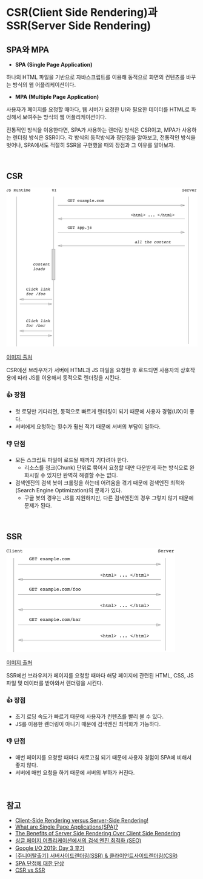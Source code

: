 # CSR(Client Side Rendering)과 SSR(Server Side Rendering)

## SPA와 MPA

* **SPA (Single Page Application)**

하나의 HTML 파일을 기반으로 자바스크립트를 이용해 동적으로 화면의 컨텐츠를 바꾸는 방식의 웹 어플리케이션이다.

* **MPA (Multiple Page Application)**

사용자가 페이지를 요청할 때마다, 웹 서버가 요청한 UI와 필요한 데이터를 HTML로 파싱해서 보여주는 방식의 웹 어플리케이션이다.

전통적인 방식을 이용한다면, SPA가 사용하는 렌더링 방식은 CSR이고, MPA가 사용하는 렌더링 방식은 SSR이다. 각 방식의 동작방식과 장단점을 알아보고, 전통적인 방식을 벗어나, SPA에서도 적절히 SSR을 구현했을 때의 장점과 그 이유를 알아보자.

<br>

## CSR

<img src="../../images/frontend/CSR.png">

[이미지 출처](https://medium.com/@adamzerner/client-side-rendering-vs-server-side-rendering-a32d2cf3bfcc)

CSR에선 브라우저가 서버에 HTML과 JS 파일을 요청한 후 로드되면 사용자의 상호작용에 따라 JS를 이용해서 동적으로 렌더링을 시킨다.

### :+1: 장점

* 첫 로딩만 기다리면, 동적으로 빠르게 렌더링이 되기 때문에 사용자 경험(UX)이 좋다.
* 서버에게 요청하는 횟수가 훨씬 적기 때문에 서버의 부담이 덜하다.

### :-1: 단점

* 모든 스크립트 파일이 로드될 때까지 기다려야 한다. 
  * 리소스를 청크(Chunk) 단위로 묶어서 요청할 때만 다운받게 하는 방식으로 완화시킬 수 있지만 완벽히 해결할 수는 없다.
* 검색엔진의 검색 봇이 크롤링을 하는데 어려움을 겪기 때문에 검색엔진 최적화(Search Engine Optimization)의 문제가 있다.
  * 구글 봇의 경우는 JS를 지원하지만, 다른 검색엔진의 경우 그렇지 않기 때문에 문제가 된다.

<br>

## SSR

<img src="../../images/frontend/SSR.png">

[이미지 출처](https://medium.com/@adamzerner/client-side-rendering-vs-server-side-rendering-a32d2cf3bfcc)

SSR에선 브라우저가 페이지를 요청할 때마다 해당 페이지에 관련된 HTML, CSS, JS 파일 및 데이터를 받아와서 렌더링을 시킨다.

### :+1: 장점

* 초기 로딩 속도가 빠르기 때문에 사용자가 컨텐츠를 빨리 볼 수 있다.
* JS를 이용한 렌더링이 아니기 때문에 검색엔진 최적화가 가능하다.

### :-1: 단점

* 매번 페이지를 요청할 때마다 새로고침 되기 때문에 사용자 경험이 SPA에 비해서 좋지 않다.
* 서버에 매번 요청을 하기 때문에 서버의 부하가 커진다.

<br>

## 참고

* [Client-Side Rendering versus Server-Side Rendering!](https://altalogy.com/blog/client-side-rendering-vs-server-side-rendering/)
* [What are Single Page Applications(SPA)?](https://dev.to/kendyl93/what-are-single-page-applications-spa-32bh)
* [The Benefits of Server Side Rendering Over Client Side Rendering](https://medium.com/walmartlabs/the-benefits-of-server-side-rendering-over-client-side-rendering-5d07ff2cefe8)
* [싱글 페이지 어플리케이션에서의 검색 엔진 최적화 (SEO)](https://funnygangstar.tistory.com/entry/싱글-페이지-어플리케이션에서의-검색-엔진-최적화-SEO)
* [Google I/O 2019: Day 3 후기](https://hyunseob.github.io/2019/05/26/google-io-2019-day-3/)
* [[주니어탈출기] 서버사이드렌더링(SSR) & 클라이언트사이드렌더링(CSR)](https://velog.io/@zansol/확인하기-서버사이드렌더링SSR-클라이언트사이드렌더링CSR)
* [SPA 단점에 대한 단상](https://m.mkexdev.net/374)
* [CSR vs SSR](https://medium.com/@adamzerner/client-side-rendering-vs-server-side-rendering-a32d2cf3bfcc)
